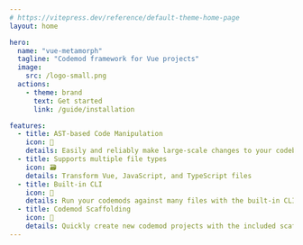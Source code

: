 ```yaml
---
# https://vitepress.dev/reference/default-theme-home-page
layout: home

hero:
  name: "vue-metamorph"
  tagline: "Codemod framework for Vue projects"
  image:
    src: /logo-small.png
  actions:
    - theme: brand
      text: Get started
      link: /guide/installation

features:
  - title: AST-based Code Manipulation
    icon: 🌲
    details: Easily and reliably make large-scale changes to your codebase by mutating ASTs
  - title: Supports multiple file types
    icon: 🗃️
    details: Transform Vue, JavaScript, and TypeScript files
  - title: Built-in CLI
    icon: 🚀
    details: Run your codemods against many files with the built-in CLI, or use the codemod API directly
  - title: Codemod Scaffolding
    icon: 🧰
    details: Quickly create new codemod projects with the included scaffolding tool
---
```


